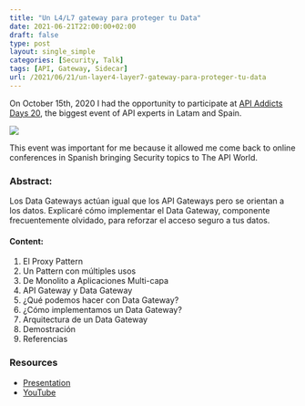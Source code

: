 ```yaml
---
title: "Un L4/L7 gateway para proteger tu Data"
date: 2021-06-21T22:00:00+02:00
draft: false
type: post
layout: single_simple
categories: [Security, Talk]
tags: [API, Gateway, Sidecar]
url: /2021/06/21/un-layer4-layer7-gateway-para-proteger-tu-data
---
```


On October 15th, 2020 I had the opportunity to participate at [API Addicts Days 20](https://apiaddictsday.apiaddicts.org/), the biggest event of API experts in Latam and Spain. 

![](/assets/img/20210621-apiaddictsdays20-l4-l7-gateway-para-proteger-tu-data.png)

This event was important for me because it allowed me come back to online conferences in Spanish bringing Security topics to The API World.

<!--more-->

### Abstract:

Los Data Gateways actúan igual que los API Gateways pero se orientan a los datos.
Explicaré cómo implementar el Data Gateway, componente frecuentemente olvidado, para reforzar el acceso seguro a tus datos.

#### Content:

1. El Proxy Pattern
2. Un Pattern con múltiples usos
3. De Monolito a Aplicaciones Multi-capa
4. API Gateway y Data Gateway
5. ¿Qué podemos hacer con Data Gateway?
6. ¿Cómo implementamos un Data Gateway?
7. Arquitectura de un Data Gateway
8. Demostración
9. Referencias

### Resources

* [Presentation](https://www.linkedin.com/posts/chilcano_un-l4l7-gateway-para-proteger-tu-data-activity-6722549639192580097-58jq)
* [YouTube](https://youtu.be/69II_OsQTQQ)
